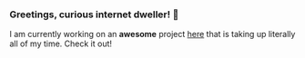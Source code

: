 ### Greetings, curious internet dweller! 👋

I am currently working on an **awesome** project [here](https://www.youtube.com/watch?v=dQw4w9WgXcQ) that is taking up literally all of my time. Check it out!

<!--
**Daniel-Liu-c0deb0t/Daniel-Liu-c0deb0t** is a ✨ _special_ ✨ repository because its `README.md` (this file) appears on your GitHub profile.

Here are some ideas to get you started:

- 🔭 I’m currently working on ...
- 🌱 I’m currently learning ...
- 👯 I’m looking to collaborate on ...
- 🤔 I’m looking for help with ...
- 💬 Ask me about ...
- 📫 How to reach me: ...
- 😄 Pronouns: ...
- ⚡ Fun fact: ...
-->
